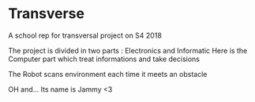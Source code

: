 # Transverse
A school rep for transversal project on S4 2018

The project is divided in two parts : Electronics and Informatic
Here is the Computer part which treat informations and take decisions

The Robot scans environment each time it meets an obstacle

OH and... Its name is Jammy <3
